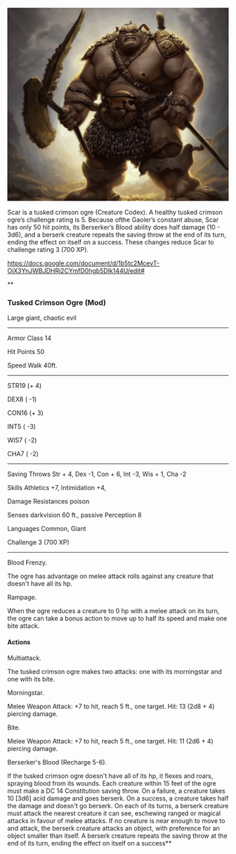 ![|500](_aux/Pasted%20image%2020230401093644.png)

Scar is a tusked crimson ogre (Creature Codex). A healthy tusked crimson ogre’s challenge rating is 5. Because ofthe Gaoler’s constant abuse, Scar has only 50 hit points, its Berserker’s Blood ability does half damage (10 - 3d6), and a berserk creature repeats the saving throw at the end of its turn, ending the effect on itself on a success. These changes reduce Scar to challenge rating 3 (700 XP).

https://docs.google.com/document/d/1b5tc2McevT-OiX3YnJWBJDHRj2CYmfD0hgb5DIk144U/edit#

**

### Tusked Crimson Ogre (Mod)

Large giant, chaotic evil

---

Armor Class 14

Hit Points 50

Speed Walk 40ft.

---

STR19 (+ 4)

DEX8 ( -1)

CON16 (+ 3)

INT5 ( -3)

WIS7 ( -2)

CHA7 ( -2)

---

Saving Throws Str + 4, Dex -1, Con + 6, Int -3, Wis + 1, Cha -2

Skills Athletics +7, Intimidation +4,

Damage Resistances poison

Senses darkvision 60 ft., passive Perception 8

Languages Common, Giant

Challenge 3 (700 XP)

---

Blood Frenzy. 

The ogre has advantage on melee attack rolls against any creature that doesn't have all its hp.

Rampage. 

When the ogre reduces a creature to 0 hp with a melee attack on its turn, the ogre can take a bonus action to move up to half its speed and make one bite attack.

#### Actions

Multiattack. 

The tusked crimson ogre makes two attacks: one with its morningstar and one with its bite.

Morningstar. 

Melee Weapon Attack: +7 to hit, reach 5 ft., one target. Hit: 13 (2d8 + 4) piercing damage.

Bite. 

Melee Weapon Attack: +7 to hit, reach 5 ft., one target. Hit: 11 (2d6 + 4) piercing damage.

Berserker's Blood (Recharge 5-6). 

If the tusked crimson ogre doesn't have all of its hp, it flexes and roars, spraying blood from its wounds. Each creature within 15 feet of the ogre must make a DC 14 Constitution saving throw. On a failure, a creature takes 10 [3d6] acid damage and goes berserk. On a success, a creature takes half the damage and doesn't go berserk. On each of its turns, a berserk creature must attack the nearest creature it can see, eschewing ranged or magical attacks in favour of melee attacks. If no creature is near enough to move to and attack, the berserk creature attacks an object, with preference for an object smaller than itself. A berserk creature repeats the saving throw at the end of its turn, ending the effect on itself on a success**